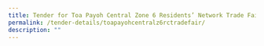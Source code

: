 ```yaml
---
title: Tender for Toa Payoh Central Zone 6 Residents’ Network Trade Fair
permalink: /tender-details/toapayohcentralz6rctradefair/
description: ""
---
```

